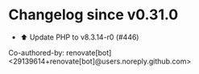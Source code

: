 # Changelog since v0.31.0
- ⬆️ Update PHP to v8.3.14-r0 (#446)

Co-authored-by: renovate[bot] <29139614+renovate[bot]@users.noreply.github.com> 
